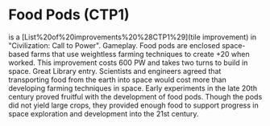 # Food Pods (CTP1)

 is a [List%20of%20improvements%20%28CTP1%29](tile improvement) in "Civilization: Call to Power".
Gameplay.
Food pods are enclosed space-based farms that use weightless farming techniques to create +20 when worked. This improvement costs 600 PW and takes two turns to build in space.
Great Library entry.
Scientists and engineers agreed that transporting food from the earth into space would cost more than developing farming techniques in space. Early experiments in the late 20th century proved fruitful with the development of food pods. Though the pods did not yield large crops, they provided enough food to support progress in space exploration and development into the 21st century.